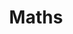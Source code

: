 ---
layout: list
type: category
title:  Maths
slug:   maths
sidebar: true
order: 1
description: >
  All about Mathematics.
---
